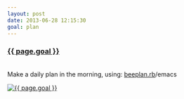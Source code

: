 ```yaml
---
layout: post
date: 2013-06-28 12:15:30
goal: plan
---
```


<h3 class="graph-align goal-title">
    <a target="_blank" href="https://www.beeminder.com/beneills/goals/plan">{{ page.goal }}</a>
</h3>

<br />
<div class="graph-align goal-text goal-description">
     Make a daily plan in the morning, using: <a target="_blank" href="https://github.com/beneills/bin">beeplan.rb</a>/emacs
</div>

[![{{ page.goal }}](https://www.beeminder.com/beneills/goals/plan/graph)](https://www.beeminder.com/beneills/goals/plan)
